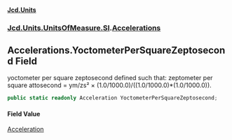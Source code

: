 #### [Jcd.Units](index.md 'index')
### [Jcd.Units.UnitsOfMeasure.SI](Jcd.Units.UnitsOfMeasure.SI.md 'Jcd.Units.UnitsOfMeasure.SI').[Accelerations](Accelerations.md 'Jcd.Units.UnitsOfMeasure.SI.Accelerations')

## Accelerations.YoctometerPerSquareZeptosecond Field

yoctometer per square zeptosecond defined such that: zeptometer per square attosecond = ym/zs² × (1.0/1000.0)/((1.0/1000.0)*(1.0/1000.0)).

```csharp
public static readonly Acceleration YoctometerPerSquareZeptosecond;
```

#### Field Value
[Acceleration](Acceleration.md 'Jcd.Units.UnitTypes.Acceleration')
